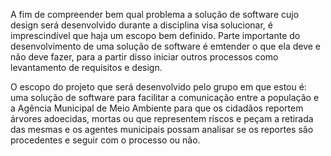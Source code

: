 A fim de compreender bem qual problema a solução de software cujo design será desenvolvido durante a disciplina visa solucionar, é imprescindível que haja um escopo bem definido. Parte importante do desenvolvimento de uma solução de software é emtender o que ela deve e não deve fazer, para a partir disso iniciar outros processos como levantamento de requisitos e design.

O escopo do projeto que será desenvolvido pelo grupo em que estou é: uma solução de software para facilitar a comunicação entre a população e a Agência Municipal de Meio Ambiente para que os cidadãos reportem árvores adoecidas, mortas ou que representem riscos e peçam a retirada das mesmas e os agentes municipais possam analisar se os reportes são procedentes e seguir com o processo ou não.